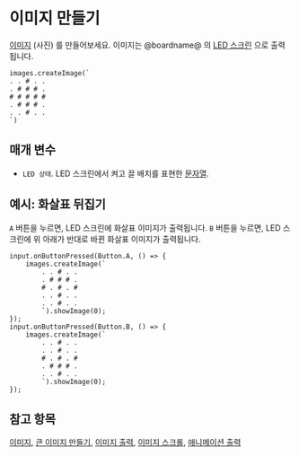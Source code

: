 # 이미지 만들기

[이미지](/reference/images/image) (사진) 를 만들어보세요. 이미지는 @boardname@ 의 [LED 스크린](/device/screen) 으로 출력됩니다.

```sig
images.createImage(`
. . # . .
. # # # .
# # # # #
. # # # .
. . # . .
`)
```

## 매개 변수

* `LED 상태`. LED 스크린에서 켜고 끌 배치를 표현한 [문자열](/types/string).

## 예시: 화살표 뒤집기

`A` 버튼을 누르면, LED 스크린에 화살표 이미지가 출력됩니다. `B` 버튼을 누르면, LED 스크린에 위 아래가 반대로 바뀐 화살표 이미지가 출력됩니다.

```blocks
input.onButtonPressed(Button.A, () => {
    images.createImage(`
        . . # . .
        . # # # .
        # . # . #
        . . # . .
        . . # . .
        `).showImage(0);
});
input.onButtonPressed(Button.B, () => {
    images.createImage(`
        . . # . .
        . . # . .
        # . # . #
        . # # # .
        . . # . .
        `).showImage(0);
});
```

## 참고 항목

[이미지](/reference/images/image), [큰 이미지 만들기](/reference/images/create-big-image), [이미지 출력](/reference/images/show-image), [이미지 스크롤](/reference/images/scroll-image), [애니메이션 출력](/reference/basic/show-animation)